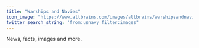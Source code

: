 ```yaml
---
title: "Warships and Navies"
icon_image: "https://www.altbrains.com/images/altbrains/warshipsandnavies.png"
twitter_search_string: "from:usnavy filter:images"
---
```

News, facts, images and more.